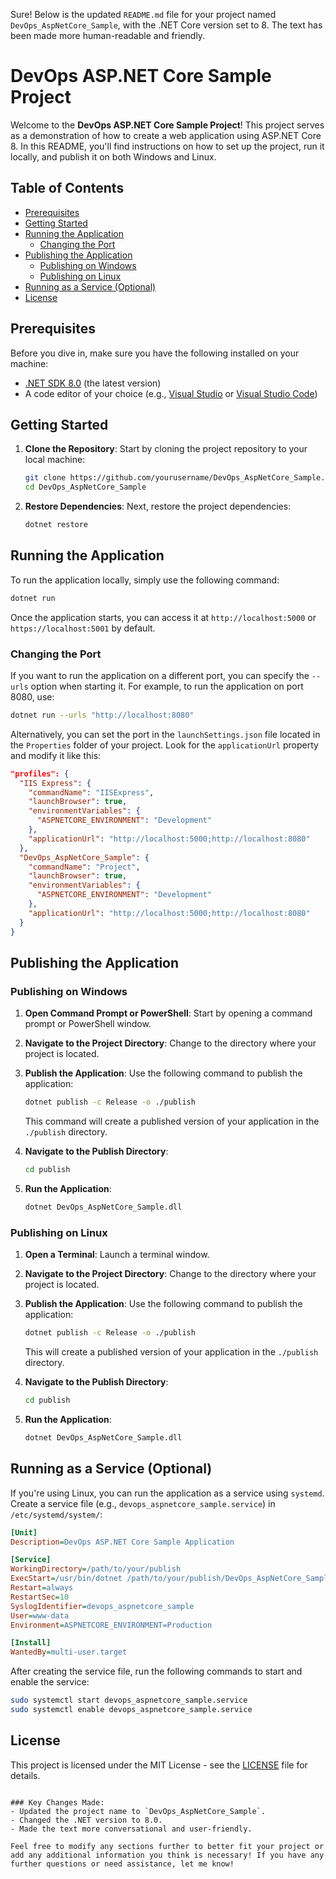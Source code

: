Sure! Below is the updated `README.md` file for your project named `DevOps_AspNetCore_Sample`, with the .NET Core version set to 8. The text has been made more human-readable and friendly.

# DevOps ASP.NET Core Sample Project

Welcome to the **DevOps ASP.NET Core Sample Project**! This project serves as a demonstration of how to create a web application using ASP.NET Core 8. In this README, you'll find instructions on how to set up the project, run it locally, and publish it on both Windows and Linux.

## Table of Contents

- [Prerequisites](#prerequisites)
- [Getting Started](#getting-started)
- [Running the Application](#running-the-application)
  - [Changing the Port](#changing-the-port)
- [Publishing the Application](#publishing-the-application)
  - [Publishing on Windows](#publishing-on-windows)
  - [Publishing on Linux](#publishing-on-linux)
- [Running as a Service (Optional)](#running-as-a-service-optional)
- [License](#license)

## Prerequisites

Before you dive in, make sure you have the following installed on your machine:

- [.NET SDK 8.0](https://dotnet.microsoft.com/download) (the latest version)
- A code editor of your choice (e.g., [Visual Studio](https://visualstudio.microsoft.com/) or [Visual Studio Code](https://code.visualstudio.com/))


## Getting Started

1. **Clone the Repository**: Start by cloning the project repository to your local machine:

   ```bash
   git clone https://github.com/yourusername/DevOps_AspNetCore_Sample.git
   cd DevOps_AspNetCore_Sample
   ```

2. **Restore Dependencies**: Next, restore the project dependencies:

   ```bash
   dotnet restore
   ```

## Running the Application

To run the application locally, simply use the following command:

```bash
dotnet run
```

Once the application starts, you can access it at `http://localhost:5000` or `https://localhost:5001` by default.

### Changing the Port

If you want to run the application on a different port, you can specify the `--urls` option when starting it. For example, to run the application on port 8080, use:

```bash
dotnet run --urls "http://localhost:8080"
```

Alternatively, you can set the port in the `launchSettings.json` file located in the `Properties` folder of your project. Look for the `applicationUrl` property and modify it like this:

```json
"profiles": {
  "IIS Express": {
    "commandName": "IISExpress",
    "launchBrowser": true,
    "environmentVariables": {
      "ASPNETCORE_ENVIRONMENT": "Development"
    },
    "applicationUrl": "http://localhost:5000;http://localhost:8080"
  },
  "DevOps_AspNetCore_Sample": {
    "commandName": "Project",
    "launchBrowser": true,
    "environmentVariables": {
      "ASPNETCORE_ENVIRONMENT": "Development"
    },
    "applicationUrl": "http://localhost:5000;http://localhost:8080"
  }
}
```

## Publishing the Application

### Publishing on Windows

1. **Open Command Prompt or PowerShell**: Start by opening a command prompt or PowerShell window.
2. **Navigate to the Project Directory**: Change to the directory where your project is located.
3. **Publish the Application**: Use the following command to publish the application:

   ```bash
   dotnet publish -c Release -o ./publish
   ```

   This command will create a published version of your application in the `./publish` directory.

4. **Navigate to the Publish Directory**:

   ```bash
   cd publish
   ```

5. **Run the Application**:

   ```bash
   dotnet DevOps_AspNetCore_Sample.dll
   ```

### Publishing on Linux

1. **Open a Terminal**: Launch a terminal window.
2. **Navigate to the Project Directory**: Change to the directory where your project is located.
3. **Publish the Application**: Use the following command to publish the application:

   ```bash
   dotnet publish -c Release -o ./publish
   ```

   This will create a published version of your application in the `./publish` directory.

4. **Navigate to the Publish Directory**:

   ```bash
   cd publish
   ```

5. **Run the Application**:

   ```bash
   dotnet DevOps_AspNetCore_Sample.dll
   ```

## Running as a Service (Optional)

If you're using Linux, you can run the application as a service using `systemd`. Create a service file (e.g., `devops_aspnetcore_sample.service`) in `/etc/systemd/system/`:

```ini
[Unit]
Description=DevOps ASP.NET Core Sample Application

[Service]
WorkingDirectory=/path/to/your/publish
ExecStart=/usr/bin/dotnet /path/to/your/publish/DevOps_AspNetCore_Sample.dll
Restart=always
RestartSec=10
SyslogIdentifier=devops_aspnetcore_sample
User=www-data
Environment=ASPNETCORE_ENVIRONMENT=Production

[Install]
WantedBy=multi-user.target
```

After creating the service file, run the following commands to start and enable the service:

```bash
sudo systemctl start devops_aspnetcore_sample.service
sudo systemctl enable devops_aspnetcore_sample.service
```

## License

This project is licensed under the MIT License - see the [LICENSE](LICENSE) file for details.
```

### Key Changes Made:
- Updated the project name to `DevOps_AspNetCore_Sample`.
- Changed the .NET version to 8.0.
- Made the text more conversational and user-friendly.

Feel free to modify any sections further to better fit your project or add any additional information you think is necessary! If you have any further questions or need assistance, let me know!
